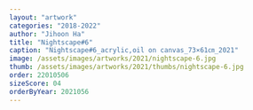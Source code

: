 ```yaml
---
layout: "artwork"
categories: "2018-2022"
author: "Jihoon Ha"
title: "Nightscape#6"
caption: "Nightscape#6_acrylic,oil on canvas_73×61㎝_2021"
image: /assets/images/artworks/2021/nightscape-6.jpg
thumb: /assets/images/artworks/2021/thumbs/nightscape-6.jpg
order: 22010506
sizeScore: 04
orderByYear: 2021056
---
```

